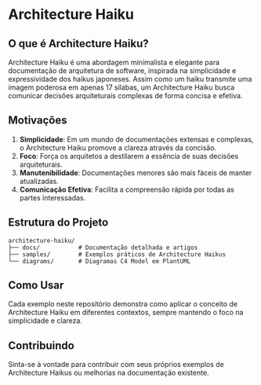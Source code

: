 # Architecture Haiku

## O que é Architecture Haiku?

Architecture Haiku é uma abordagem minimalista e elegante para documentação de arquitetura de software, inspirada na simplicidade e expressividade dos haikus japoneses. Assim como um haiku transmite uma imagem poderosa em apenas 17 sílabas, um Architecture Haiku busca comunicar decisões arquiteturais complexas de forma concisa e efetiva.

## Motivações

1. **Simplicidade**: Em um mundo de documentações extensas e complexas, o Architecture Haiku promove a clareza através da concisão.
2. **Foco**: Força os arquitetos a destilarem a essência de suas decisões arquiteturais.
3. **Manutenibilidade**: Documentações menores são mais fáceis de manter atualizadas.
4. **Comunicação Efetiva**: Facilita a compreensão rápida por todas as partes interessadas.

## Estrutura do Projeto

```
architecture-haiku/
├── docs/           # Documentação detalhada e artigos
├── samples/        # Exemplos práticos de Architecture Haikus
└── diagrams/       # Diagramas C4 Model em PlantUML
```

## Como Usar

Cada exemplo neste repositório demonstra como aplicar o conceito de Architecture Haiku em diferentes contextos, sempre mantendo o foco na simplicidade e clareza.

## Contribuindo

Sinta-se à vontade para contribuir com seus próprios exemplos de Architecture Haikus ou melhorias na documentação existente. 